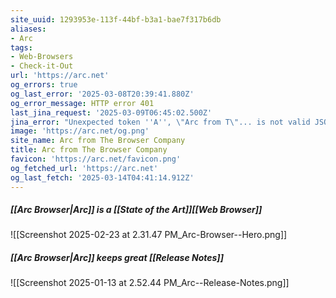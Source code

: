 ```yaml
---
site_uuid: 1293953e-113f-44bf-b3a1-bae7f317b6db
aliases:
- Arc
tags:
- Web-Browsers
- Check-it-Out
url: 'https://arc.net'
og_errors: true
og_last_error: '2025-03-08T20:39:41.880Z'
og_error_message: HTTP error 401
last_jina_request: '2025-03-09T06:45:02.500Z'
jina_error: "Unexpected token ''A'', \"Arc from T\"... is not valid JSON"
image: 'https://arc.net/og.png'
site_name: Arc from The Browser Company
title: Arc from The Browser Company
favicon: 'https://arc.net/favicon.png'
og_fetched_url: 'https://arc.net'
og_last_fetch: '2025-03-14T04:41:14.912Z'
---
```

##### [[Arc Browser|Arc]] is a [[State of the Art]][[Web Browser]]

![[Screenshot 2025-02-23 at 2.31.47 PM_Arc-Browser--Hero.png]]
##### [[Arc Browser|Arc]] keeps great [[Release Notes]]
![[Screenshot 2025-01-13 at 2.52.44 PM_Arc--Release-Notes.png]]
